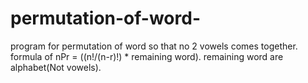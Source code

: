 # permutation-of-word-

program for permutation of word so that no 2 vowels comes together.
formula of nPr = ((n!/(n-r)!) * remaining word).
remaining word  are alphabet(Not vowels).
